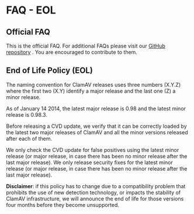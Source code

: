 # FAQ - EOL #

## Official FAQ ##

This is the official FAQ. For additional FAQs please visit our [GitHub repository](https://github.com/vrtadmin/clamav-faq) . You are encouraged to contribute to them.

## End of Life Policy (EOL) ##

The naming convention for ClamAV releases uses three numbers (X.Y.Z) where the first two (X.Y) identify a major release and the last one (Z) a minor release.

As of January 14 2014, the latest major release is 0.98 and the latest minor release is 0.98.3.

Before releasing a CVD update, we verify that it can be correctly loaded by the latest two major releases of ClamAV and all the minor versions released after each of them.

We only check the CVD update for false positives using the latest minor release (or major release, in case there has been no minor release after the last major release).
We only release security fixes for the latest minor release (or major release, in case there has been no minor release after the last major release).

**Disclaimer**: if this policy has to change due to a compatibility problem that prohibits the use of new detection technology, or impacts the stability of ClamAV infrastructure, we will announce the end of life for those versions four months before they become unsupported.
